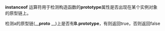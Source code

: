 **instanceof** 运算符用于检测构造函数的**prototype**属性是否出现在某个实例对象的原型链上。

检测a的原型链(____proto__ __)上是否有**B.prototype**，有则返回true，否则返回false
